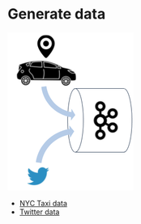 Generate data
=============

![data sources](/img/datasources.png)

- [NYC Taxi data](taxi)
- [Twitter data](twitter)
